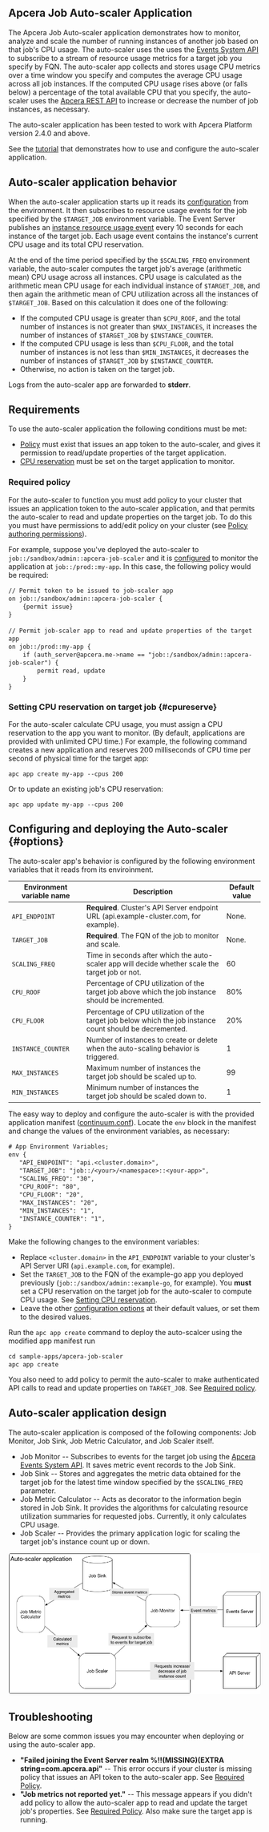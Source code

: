 ## Apcera Job Auto-scaler Application

The Apcera Job Auto-scaler application demonstrates how to monitor, analyze and scale the number of running instances of another job based on that job's CPU usage. The auto-scaler uses the uses the [Events System API](http://docs.apcera.com/api/events-system-api/) to subscribe to a stream of resource usage metrics for a target job you specify by FQN. The auto-scaler app collects and stores usage CPU metrics over a time window you specify and computes the average CPU usage across all job instances.
If the computed CPU usage rises above (or falls below) a percentage of the total available CPU that you specify, the auto-scaler uses the [Apcera REST API](https://docs.apcera.com/api/apcera-api-endpoints/#put-v1jobsuuid) to increase or decrease the number of job instances, as necessary.

The auto-scaler application has been tested to work with Apcera Platform version 2.4.0 and above.

See the [tutorial](tutorial.md) that demonstrates how to use and configure the auto-scaler application.

## Auto-scaler application behavior

When the auto-scaler application starts up it reads its [configuration](#options) from the environment. It then subscribes to resource usage events for the job specified by the `$TARGET_JOB` environment variable. The Event Server publishes an [instance resource usage event](http://docs.apcera.com/api/event-object-reference/#instance-metric-events) every 10 seconds for each instance of the target job. Each usage event contains the instance's current CPU usage and its total CPU reservation.

At the end of the time period specified by the `$SCALING_FREQ` environment variable, the auto-scaler computes the target job's average (arithmetic mean) CPU usage across all instances. CPU usage is calculated as the arithmetic mean CPU usage for each individual instance of `$TARGET_JOB`, and then again the arithmetic mean of CPU utilization across all the instances of `$TARGET_JOB`. Based on this calculation it does one of the following:

- If the computed CPU usage is greater than `$CPU_ROOF`, and the total number of instances is not greater than `$MAX_INSTANCES`, it increases the number of instances of `$TARGET_JOB` by `$INSTANCE_COUNTER`.
- If the computed CPU usage is less than `$CPU_FLOOR`, and the total number of instances is not less than `$MIN_INSTANCES`, it decreases the number of instances of `$TARGET_JOB` by `$INSTANCE_COUNTER`.
- Otherwise, no action is taken on the target job.

Logs from the auto-scaler app are forwarded to **stderr**.

## Requirements

To use the auto-scaler application the following conditions must be met:

* [Policy](#requiredpolicy) must exist that issues an app token to the auto-scaler, and gives it permission to read/update properties of the target application.
* [CPU reservation](#cpureserve) must be set on the target application to monitor.

### Required policy

For the auto-scaler to function you must add policy to your cluster that issues an application token to the auto-scaler application, and that permits the auto-scaler to read and update properties on the target job. To do this you must have permissions to add/edit policy on your cluster (see [Policy authoring permissions](http://docs.apcera.com/policy/permissions/#policy-authoring-permissions)).

For example, suppose you've deployed the auto-scaler to `job::/sandbox/admin::apcera-job-scaler` and it is [configured](#options) to monitor the application at `job::/prod::my-app`. In this case, the following policy would be required:

    // Permit token to be issued to job-scaler app
    on job::/sandbox/admin::apcera-job-scaler {
        {permit issue}
    }

    // Permit job-scaler app to read and update properties of the target app
    on job::/prod::my-app {
        if (auth_server@apcera.me->name == "job::/sandbox/admin::apcera-job-scaler") {
            permit read, update
        }
    }

### Setting CPU reservation on target job {#cpureserve}

For the auto-scaler calculate CPU usage, you must assign a CPU reservation to the app you want to monitor. (By default, applications are provided with unlimited CPU time.) For example, the following command creates a new application and reserves 200 milliseconds of CPU time per second of physical time for the target app:

    apc app create my-app --cpus 200

Or to update an existing job's CPU reservation:

    apc app update my-app --cpus 200

## Configuring and deploying the Auto-scaler {#options}

The auto-scaler app's behavior is configured by the following environment variables that it reads from its enviroinment.

| Environment variable name | Description                                                                                                           | Default value |
| ------------------------- | --------------------------------------------------------------------------------------------------------------------- | ------------- |
| `API_ENDPOINT`            | **Required**. Cluster's API Server endpoint URL (api.example-cluster.com, for example).                                   | None.         |
| `TARGET_JOB`              | **Required**. The FQN of the job to monitor and scale.                                                                    | None.         |
| `SCALING_FREQ`            | Time in seconds after which the auto-scaler app will decide whether scale the target job or not.       | 60    |
| `CPU_ROOF`                | Percentage of CPU utilization of the target job above which the job instance should be incremented. | 80%           |
| `CPU_FLOOR`               | Percentage of CPU utilization of the target job below which the job instance count should be decremented. | 20%           |
| `INSTANCE_COUNTER`        | Number of instances to create or delete when the auto-scaling behavior is triggered.                          | 1             |
| `MAX_INSTANCES`           | Maximum number of instances the target job should be scaled up to.                                                    | 99            |
| `MIN_INSTANCES`           | Minimum number of instances the target job should be scaled down to.                                                  | 1             |

The easy way to deploy and configure the auto-scaler is with the provided application manifest ([continuum.conf](continuum.conf)). Locate the `env` block in the manifest and change the values of the environment variables, as necessary:

    # App Environment Variables;
    env {
       "API_ENDPOINT": "api.<cluster.domain>",
       "TARGET_JOB": "job::/<your>/<namespace>::<your-app>",
       "SCALING_FREQ": "30",
       "CPU_ROOF": "80",
       "CPU_FLOOR": "20",
       "MAX_INSTANCES": "20",
       "MIN_INSTANCES": "1",
       "INSTANCE_COUNTER": "1",
    }

Make the following changes to the environment variables:

* Replace `<cluster.domain>` in the `API_ENDPOINT` variable to your cluster's API Server URI (`api.example.com`, for example).
* Set the `TARGET_JOB` to the FQN of the example-go app you deployed previously (`job::/sandbox/admin::example-go`, for example). You **must** set a CPU reservation on the target job for the auto-scaler to compute CPU usage. See [Setting CPU reservation](#cpureserve).
* Leave the other [configuration options](#options) at their default values, or set them to the desired values.

Run the `apc app create` command to deploy the auto-scalcer using the modified app manifest run

    cd sample-apps/apcera-job-scaler
    apc app create

You also need to add policy to permit the auto-scaler to make authenticated API calls to read and update properties on `TARGET_JOB`. See [Required policy]().


## Auto-scaler application design

The auto-scaler application is composed of the following components: Job Monitor, Job Sink, Job Metric Calculator, and Job Scaler itself.

* Job Monitor -- Subscribes to events for the target job using the [Apcera Events System API](https://docs.apcera.com/api/events-system-api/). It saves metric event records to the Job Sink.
* Job Sink -- Stores and aggregates the metric data obtained for the target job for the latest time window specified by the `$SCALING_FREQ` parameter.
* Job Metric Calculator -- Acts as decorator to the information begin stored in Job Sink. It provides the algorithms for calculating resource utilization summaries for requested jobs. Currently, it only calculates CPU usage.
* Job Scaler -- Provides the primary application logic for scaling the target job's instance count up or down.

![scaler](architecture.png)

## Troubleshooting

Below are some common issues you may encounter when deploying or using the auto-scaler app.

* **"Failed joining the Event Server realm %!!(MISSING)(EXTRA string=com.apcera.api"** -- This error occurs if your cluster is missing policy that issues an API token to the auto-scaler app. See [Required Policy](#requiredpolicy).
* **"Job metrics not reported yet."** -- This message appears if you didn't add policy to allow the auto-scaler app to read and update the target job's properties. See [Required Policy](#requiredpolicy). Also make sure the target app is running.



